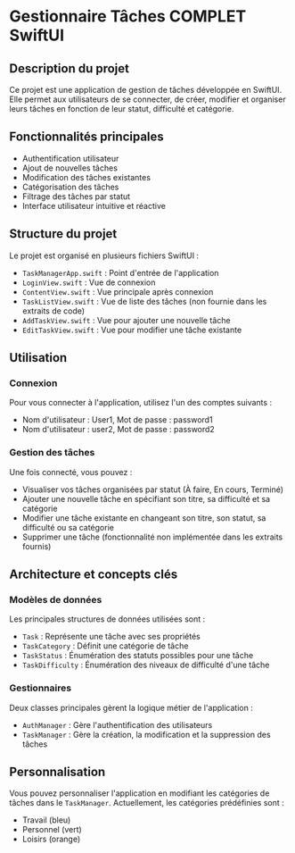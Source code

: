 # Gestionnaire Tâches COMPLET SwiftUI

## Description du projet

Ce projet est une application de gestion de tâches développée en SwiftUI. Elle permet aux utilisateurs de se connecter, de créer, modifier et organiser leurs tâches en fonction de leur statut, difficulté et catégorie.

## Fonctionnalités principales

- Authentification utilisateur
- Ajout de nouvelles tâches
- Modification des tâches existantes
- Catégorisation des tâches
- Filtrage des tâches par statut
- Interface utilisateur intuitive et réactive

## Structure du projet

Le projet est organisé en plusieurs fichiers SwiftUI :

- `TaskManagerApp.swift` : Point d'entrée de l'application
- `LoginView.swift` : Vue de connexion
- `ContentView.swift` : Vue principale après connexion
- `TaskListView.swift` : Vue de liste des tâches (non fournie dans les extraits de code)
- `AddTaskView.swift` : Vue pour ajouter une nouvelle tâche
- `EditTaskView.swift` : Vue pour modifier une tâche existante

## Utilisation

### Connexion

Pour vous connecter à l'application, utilisez l'un des comptes suivants :

- Nom d'utilisateur : User1, Mot de passe : password1
- Nom d'utilisateur : user2, Mot de passe : password2

### Gestion des tâches

Une fois connecté, vous pouvez :

- Visualiser vos tâches organisées par statut (À faire, En cours, Terminé)
- Ajouter une nouvelle tâche en spécifiant son titre, sa difficulté et sa catégorie
- Modifier une tâche existante en changeant son titre, son statut, sa difficulté ou sa catégorie
- Supprimer une tâche (fonctionnalité non implémentée dans les extraits fournis)

## Architecture et concepts clés

### Modèles de données

Les principales structures de données utilisées sont :

- `Task` : Représente une tâche avec ses propriétés
- `TaskCategory` : Définit une catégorie de tâche
- `TaskStatus` : Énumération des statuts possibles pour une tâche
- `TaskDifficulty` : Énumération des niveaux de difficulté d'une tâche

### Gestionnaires

Deux classes principales gèrent la logique métier de l'application :

- `AuthManager` : Gère l'authentification des utilisateurs
- `TaskManager` : Gère la création, la modification et la suppression des tâches

## Personnalisation

Vous pouvez personnaliser l'application en modifiant les catégories de tâches dans le `TaskManager`. Actuellement, les catégories prédéfinies sont :

- Travail (bleu)
- Personnel (vert)
- Loisirs (orange)
